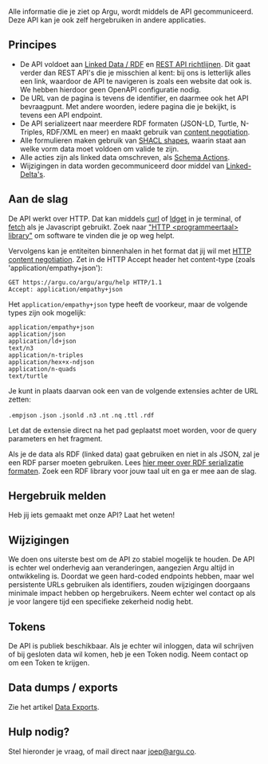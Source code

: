 Alle informatie die je ziet op Argu, wordt middels de API gecommuniceerd. Deze API kan je ook zelf hergebruiken in andere applicaties.

## Principes

- De API voldoet aan [Linked Data / RDF](https://ontola.io/what-is-linked-data/) en [REST API richtlijnen](https://ontola.io/blog/api-design/). Dit gaat verder dan REST API's die je misschien al kent: bij ons is letterlijk alles een link, waardoor de API te navigeren is zoals een website dat ook is. We hebben hierdoor geen OpenAPI configuratie nodig.
- De URL van de pagina is tevens de identifier, en daarmee ook het API bevraagpunt. Met andere woorden, iedere pagina die je bekijkt, is tevens een API endpoint.
- De API serializeert naar meerdere RDF formaten (JSON-LD, Turtle, N-Triples, RDF/XML en meer) en maakt gebruik van [content negotiation](https://developer.mozilla.org/en-US/docs/Web/HTTP/Content_negotiation).
- Alle formulieren maken gebruik van [SHACL shapes](https://www.w3.org/TR/shacl/), waarin staat aan welke vorm data moet voldoen om valide te zijn.
- Alle acties zijn als linked data omschreven, als [Schema Actions](https://schema.org/Action).
- Wijzigingen in data worden gecommuniceerd door middel van [Linked-Delta's](https://github.com/ontola/linked-delta/).

## Aan de slag

De API werkt over HTTP. Dat kan middels [curl](https://curl.haxx.se/) of [ldget](https://github.com/ontola/ldget/) in je terminal, of [fetch](https://developer.mozilla.org/en-US/docs/Web/API/Fetch_API/Using_Fetch) als je Javascript gebruikt. Zoek naar ["HTTP &lt;programmeertaal&gt; library"](https://www.google.com/search?q=http+python+library) om software te vinden die je op weg helpt.

Vervolgens kan je entiteiten binnenhalen in het format dat jij wil met [HTTP content negotiation](https://developer.mozilla.org/en-US/docs/Web/HTTP/Content_negotiation). Zet in de HTTP Accept header het content-type (zoals 'application/empathy+json'):

```HTTP
GET https://argu.co/argu/argu/help HTTP/1.1
Accept: application/empathy+json
```

Het `application/empathy+json` type heeft de voorkeur, maar de volgende types zijn ook mogelijk:

```
application/empathy+json
application/json
application/ld+json
text/n3
application/n-triples
application/hex+x-ndjson
application/n-quads
text/turtle
```

Je kunt in plaats daarvan ook een van de volgende extensies achter de URL zetten:

`.empjson` `.json` `.jsonld` `.n3` `.nt` `.nq` `.ttl` `.rdf`

Let dat de extensie direct na het pad geplaatst moet worden, voor de query parameters en het fragment.

Als je de data als RDF (linked data) gaat gebruiken en niet in als JSON, zal je een RDF parser moeten gebruiken. Lees [hier meer over RDF serializatie formaten](https://ontola.io/blog/rdf-serialization-formats/). Zoek een RDF library voor jouw taal uit en ga er mee aan de slag.

## Hergebruik melden

Heb jij iets gemaakt met onze API? Laat het weten!

## Wijzigingen

We doen ons uiterste best om de API zo stabiel mogelijk te houden. De API is echter wel onderhevig aan veranderingen, aangezien Argu altijd in ontwikkeling is. Doordat we geen hard-coded endpoints hebben, maar wel persistente URLs gebruiken als identifiers, zouden wijzigingen doorgaans minimale impact hebben op hergebruikers. Neem echter wel contact op als je voor langere tijd een specifieke zekerheid nodig hebt.

## Tokens

De API is publiek beschikbaar. Als je echter wil inloggen, data wil schrijven of bij gesloten data wil komen, heb je een Token nodig. Neem contact op om een Token te krijgen.

## Data dumps / exports

Zie het artikel [Data Exports](https://argu.co/argu/t/10808).

## Hulp nodig?

Stel hieronder je vraag, of mail direct naar [joep@argu.co](mailto:joep@argu.co).
